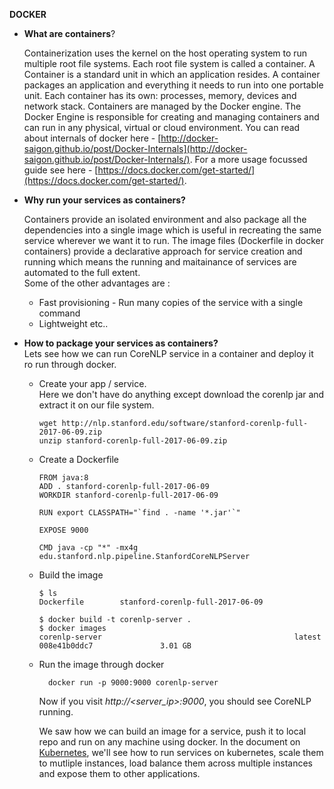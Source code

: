 **DOCKER**
  * **What are containers**?

    Containerization uses the kernel on the host operating system to run multiple root file systems. Each root file system is called a container. A Container is a standard unit in which an application resides. A container packages an application and everything it needs to run into one portable unit. Each container has its own: processes, memory, devices and network stack. Containers are managed by the Docker engine. The Docker Engine is responsible for creating and managing containers and can run in any physical, virtual or cloud environment. You can read about internals of docker here - [http://docker-saigon.github.io/post/Docker-Internals](http://docker-saigon.github.io/post/Docker-Internals/). For a more usage focussed guide see here - 
    [https://docs.docker.com/get-started/](https://docs.docker.com/get-started/).
  * **Why run your services as containers?**

    Containers provide an isolated environment and also package all the dependencies into a single image which is useful in recreating the same service wherever we want it to run. The image files (Dockerfile in docker containers) provide a declarative approach for service creation and running which means the running and maitainance of services are automated to the full extent.   
    Some of the other advantages are :  
    * Fast provisioning - Run many copies of the service with a single command
    * Lightweight etc..
  * **How to package your services as containers?**  
  Lets see how we can run CoreNLP service in a container and deploy it ro run through docker. 
    
    * Create your app / service.  
      Here we don't have do anything except download the corenlp jar and extract it on our file system.
      ```
      wget http://nlp.stanford.edu/software/stanford-corenlp-full-2017-06-09.zip
      unzip stanford-corenlp-full-2017-06-09.zip
      ```
    * Create a Dockerfile  
      ```
      FROM java:8
      ADD . stanford-corenlp-full-2017-06-09
      WORKDIR stanford-corenlp-full-2017-06-09

      RUN export CLASSPATH="`find . -name '*.jar'`"

      EXPOSE 9000

      CMD java -cp "*" -mx4g edu.stanford.nlp.pipeline.StanfordCoreNLPServer
      ```  
    * Build the image
      ```  
      $ ls
      Dockerfile		stanford-corenlp-full-2017-06-09
      ```
      ```
      $ docker build -t corenlp-server .
      $ docker images
      corenlp-server                                           latest              008e41b0ddc7               3.01 GB
      ```  
    * Run the image through docker
      ```
        docker run -p 9000:9000 corenlp-server
      ```  
      Now if you visit *http://<server_ip>:9000*, you should see CoreNLP running. 




      We saw how we can build an image for a service, push it to local repo and run on any machine using docker. In the document on [Kubernetes](K8S.md), we'll see how to run services on kubernetes, scale them to mutliple instances, load balance them across multiple instances and expose them to other applications.





